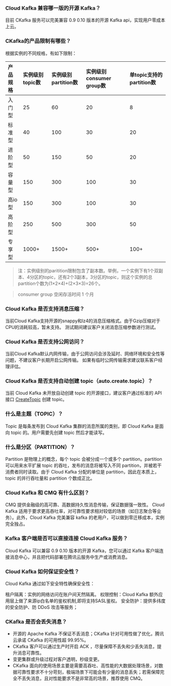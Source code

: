 ### Cloud Kafka 兼容哪一版的开源 Kafka？
目前 CKafka 服务可以完美兼容 0.9 0.10 版本的开源 Kafka api，实现用户零成本上云。

### CKafka的产品限制有哪些？
根据实例的不同规格，有如下限制：

| 产品规格 | 实例级别topic数 | 实例级别partition数 | 实例级别consumer group数 | 单topic支持的partition数   |
| :-------- | :-------- | :------ |:------ |:------ |
| 入门型 |   25 |  60 | 20 | 8 |
| 标准型 |   40 |  100 | 30 | 20 |
| 进阶型 |   50 |  150 | 50 | 20 |
| 容量型 |  150 |  300 | 100 | 30 |
| 高io型 |  150 |  300 | 100 | 30 |
| 高阶型 |   250 |  500 | 300 | 50 |
| 专享型 |   1000+ |  1500+ | 500+ | 100+ |

> 注：实例级别的paritition限制包含了副本数。举例，一个实例下有1个双副本、4分区的topic，还有2个3副本，3分区的topic，则这个实例的总partition个数为(1×2×4)+(2×3×3)=26个。

> consumer group 空闲存活时间 1 个月

### Cloud Kafka 是否支持消息压缩？
当前Cloud Kafka支持开源的snappy和lz4的消息压缩格式。由于Gzip压缩对于CPU的消耗较高，暂未支持。
测试期间建议客户关闭消息压缩参数进行测试。

### Cloud Kafka 是否支持公网访问？
当前Cloud Kafka默认内网传输，由于公网访问会涉及延时、网络环境和安全性等问题，不建议客户长期开启公网传输。
如果有临时公网传输需求建议联系客户经理评估。

### Cloud Kafka 是否支持自动创建 topic（auto.create.topic）？
当前 Cloud Kafka 未开放自动创建 topic 的开源接口，建议客户通过标准的 API 接口 [CreateTopic](https://cloud.tencent.com/document/product/597/10096) 创建 topic。

### 什么是主题（TOPIC）？
Topic 是每条发布到 Cloud Kafka 集群的消息所属的类别，即 Cloud Kafka 是面向 topic 的。用户需要先创建 topic 然后才能读写。

### 什么是分区（PARTITION）？
Partition 是物理上的概念，每个 topic 会被分成一个或多个 partition。partition 可以用来水平扩展 topic 的吞吐，发布的消息将被写入不同 partition，并被若干消费者同时读取。由于 Cloud Kafka 分配的单位是 partition，因此在本质上，topic 的并行吞吐量和 partition 个数成正比。

### Cloud Kafka 和 CMQ 有什么区别？
CMQ 提供金融级的高可靠、高数据持久性消息传输，保证数据强一致性。
Cloud Kafka 适用于要求更高吞吐率，对可靠性要求相对较低的场景（如日志聚合等业务）。此外，Cloud Kafka 完美兼容 kafka 的老用户，可以做到零迁移成本，实例完全独占。

### Kafka 客户端是否可以直接连接 Cloud Kafka 服务？
Cloud Kafka 可以兼容 0.9 0.10 版本的开源 Kafka，您可以通过 Kafka 客户端连接消息中心，并且把代码部署在腾讯云服务中生产或消费消息。

### Cloud Kafka 如何保证安全性？
Cloud Kafka 通过如下安全特性确保安全性：

租户隔离：实例的网络访问在账户间天然隔离。
权限控制：Cloud Kafka 额外应用层上做了来源ip白名单的鉴权机制,即将支持SASL鉴权。
安全防护：提供多纬度的安全防护、防 DDoS 攻击等服务；

### CKafka 是否会丢失消息？
- 开源的 Apache Kafka 不保证不丢消息；CKafka 针对可用性做了优化，腾讯云承诺 CKafka 的可用性超 99.95%。
- CKafka 客户可以通过生产时开启 ACK ，尽量保障不丢失和少丢失消息，提升消息可靠性。
- 变更集群或升级过程对客户透明，秒级变更。
- CKafka 面向的使用场景主要是需要高吞吐、高性能的大数据处理场景，对数据可靠性要求不十分苛刻，极端场景下可能会有少量的消息丢失；若需保障完全不丢失消息，且对性能要求不是非常高的场景，推荐使用 CMQ。


